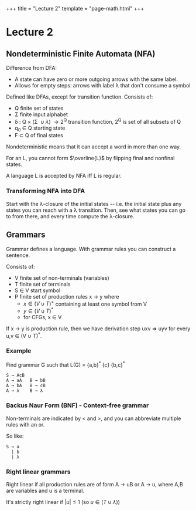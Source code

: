 +++
title = "Lecture 2"
template = "page-math.html"
+++

# Lecture 2

## Nondeterministic Finite Automata (NFA)

Difference from DFA:

-   A state can have zero or more outgoing arrows with the same label.
-   Allows for empty steps: arrows with label λ that don\'t consume a
    symbol

Defined like DFAs, except for transition function. Consists of:

-   Q finite set of states
-   Σ finite input alphabet
-   δ : Q × (Σ  ∪ *λ*)  → 2<sup>Q</sup> transition function, 2<sup>Q</sup> is set of all
    subsets of Q
-   q<sub>0</sub> ∈ Q starting state
-   F ⊂ Q of final states

Nondeterministic means that it can accept a word in more than one way.

For an L, you cannot form $\overline{L}$ by flipping final and nonfinal
states.

A language L is accepted by NFA iff L is regular.

### Transforming NFA into DFA

Start with the λ-closure of the initial states -- i.e. the initial state
plus any states you can reach with a λ transition. Then, see what states
you can go to from there, and every time compute the λ-closure.

## Grammars

Grammar defines a language. With grammar rules you can construct a
sentence.

Consists of:

-   V finite set of non-terminals (variables)
-   T finite set of terminals
-   S ∈ V start symbol
-   P finite set of production rules x → y where
    -   $x \in (V \cup T)^+$ containing at least one symbol from V
    -   $y \in (V \cup T)^*$
    -   for CFGs, x ∈ V

If x → y is production rule, then we have derivation step uxv ⇒ uyv for
every u,v ∈ (V ∪ T)<sup>\*</sup>.

### Example

Find grammar G such that L(G) = {a,b}<sup>\*</sup> {c} {b,c}<sup>\*</sup>

```
S → AcB
A → aA   B → bB
A → bA   B → cB
A → λ    B → λ
```

### Backus Naur Form (BNF) - Context-free grammar

Non-terminals are indicated by \< and \>, and you can abbreviate
multiple rules with an or.

So like:

```
S → a
  | b
  | λ
```

### Right linear grammars

Right linear if all production rules are of form A → uB or A → u, where
A,B are variables and u is a terminal.

It's strictly right linear if $|u|  \leq 1$ (so $u \in (T  \cup \lambda)$)
